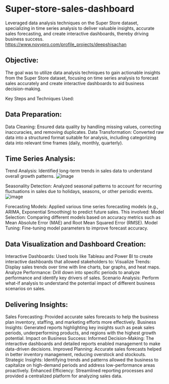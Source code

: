 # Super-store-sales-dashboard
Leveraged data analysis techniques on the Super Store dataset, specializing in time series analysis to deliver valuable insights, accurate sales forecasting, and create interactive dashboards, thereby driving business success. 
https://www.novypro.com/profile_projects/deepshisachan

## Objective: 
The goal was to utilize data analysis techniques to gain actionable insights from the Super Store dataset, focusing on time series analysis to forecast sales accurately and create interactive dashboards to aid business decision-making.

Key Steps and Techniques Used:
## Data Preparation:
Data Cleaning: Ensured data quality by handling missing values, correcting inaccuracies, and removing duplicates.
Data Transformation: Converted raw data into a structured format suitable for analysis, including categorizing data into relevant time frames (daily, monthly, quarterly).
## Time Series Analysis:
Trend Analysis: Identified long-term trends in sales data to understand overall growth patterns.
![image](https://github.com/user-attachments/assets/378c8a03-7b15-479f-9a97-528a82169108)

Seasonality Detection: Analyzed seasonal patterns to account for recurring fluctuations in sales due to holidays, seasons, or other periodic events.
![image](https://github.com/user-attachments/assets/adc6b5e0-8e80-4a87-bd6c-12450cadb82c)

Forecasting Models: Applied various time series forecasting models (e.g., ARIMA, Exponential Smoothing) to predict future sales. This involved:
Model Selection: Comparing different models based on accuracy metrics such as Mean Absolute Error (MAE) and Root Mean Squared Error (RMSE).
Model Tuning: Fine-tuning model parameters to improve forecast accuracy.

## Data Visualization and Dashboard Creation:
Interactive Dashboards: Used tools like Tableau and Power BI to create interactive dashboards that allowed stakeholders to:
Visualize Trends: Display sales trends over time with line charts, bar graphs, and heat maps.
Analyze Performance: Drill down into specific periods to analyze performance and identify key drivers of sales.
Scenario Analysis: Perform what-if analysis to understand the potential impact of different business scenarios on sales.

## Delivering Insights:
Sales Forecasting: Provided accurate sales forecasts to help the business plan inventory, staffing, and marketing efforts more effectively.
Business Insights: Generated reports highlighting key insights such as peak sales periods, underperforming products, and regions with the highest growth potential.
Impact on Business Success:
Informed Decision-Making: The interactive dashboards and detailed reports enabled management to make data-driven decisions.
Improved Planning: Accurate sales forecasts helped in better inventory management, reducing overstock and stockouts.
Strategic Insights: Identifying trends and patterns allowed the business to capitalize on high-demand periods and address low-performance areas proactively.
Enhanced Efficiency: Streamlined reporting processes and provided a centralized platform for analyzing sales data.
